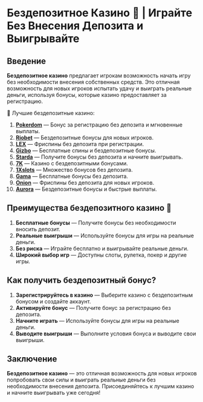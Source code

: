 # Бездепозитное Казино 🎰 | Играйте Без Внесения Депозита и Выигрывайте

## Введение

**Бездепозитное казино** предлагает игрокам возможность начать игру без необходимости внесения собственных средств. Это отличная возможность для новых игроков испытать удачу и выиграть реальные деньги, используя бонусы, которые казино предоставляет за регистрацию.

🎰 Лучшие бездепозитные казино:

1. **[Pokerdom](https://brandplay.link/4k77v2yx)** — Бонус за регистрацию без депозита и мгновенные выплаты.
2. **[Riobet](https://brandplay.link/7xBLTPyj)** — Бездепозитные бонусы для новых игроков.
3. **[LEX](https://brandplay.link/zW4hdDFV)** — Фриспины без депозита при регистрации.
4. **[Gizbo](https://brandplay.link/bprXw4YV)** — Бесплатные спины и бездепозитные бонусы.
5. **[Starda](https://brandplay.link/fB7xwRFL)** — Получите бонусы без депозита и начните выигрывать.
6. **[7K](https://brandplay.link/BvQyFShp)** — Казино с бездепозитными бонусами.
7. **[1Xslots](https://brandplay.link/hSB1khtr)** — Множество бонусов без депозита.
8. **[Gama](https://brandplay.link/j6NMKsDz)** — Бесплатные бонусы без депозита.
9. **[Onion](https://brandplay.link/zBGRVpQ9)** — Фриспины без депозита для новых игроков.
10. **[Aurora](https://10trafic-stat2.com/click/668546556bcc6313411604bd/6766/13032/subaccount)** — Бездепозитные бонусы и быстрые выплаты.

## Преимущества бездепозитного казино 🎯

1. **Бесплатные бонусы** — Получите бонусы без необходимости вносить депозит.
2. **Реальные выигрыши** — Используйте бонусы для игры на реальные деньги.
3. **Без риска** — Играйте бесплатно и выигрывайте реальные деньги.
4. **Широкий выбор игр** — Доступны слоты, рулетка, покер и другие игры.

## Как получить бездепозитный бонус?

1. **Зарегистрируйтесь в казино** — Выберите казино с бездепозитным бонусом и создайте аккаунт.
2. **Активируйте бонус** — Получите бонус за регистрацию без депозита.
3. **Начните играть** — Используйте бонусы для игры на реальные деньги.
4. **Выводите выигрыши** — Выполните условия бонуса и выводите свои выигрыши.

## Заключение

**Бездепозитное казино** — это отличная возможность для новых игроков попробовать свои силы и выиграть реальные деньги без необходимости внесения депозита. Присоединяйтесь к лучшим казино и начните выигрывать уже сегодня!
